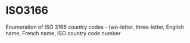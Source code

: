 # ISO3166
Enumeration of ISO 3166 country codes - two-letter, three-letter, English name, French name, ISO country code number
